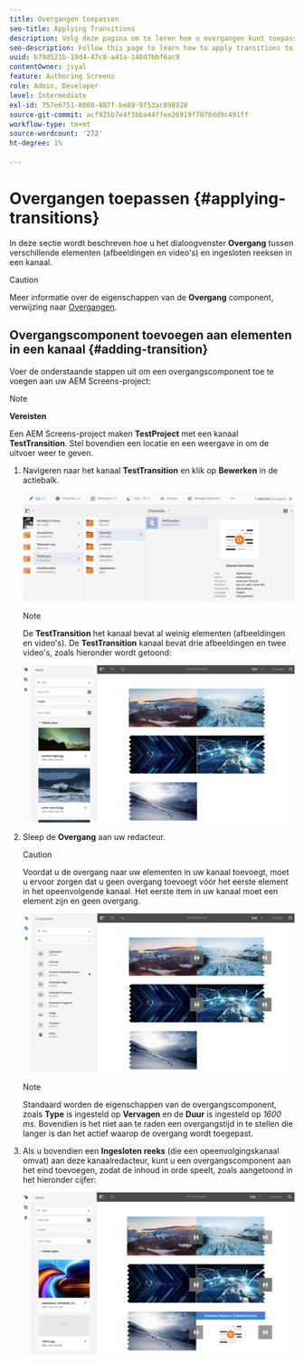 ```yaml
---
title: Overgangen toepassen
seo-title: Applying Transitions
description: Volg deze pagina om te leren hoe u overgangen kunt toepassen op uw projecten van het Scherm.
seo-description: Follow this page to learn how to apply transitions to your Screens projects.
uuid: b79d521b-19d4-47c8-a41a-148d7bbf6ac9
contentOwner: jsyal
feature: Authoring Screens
role: Admin, Developer
level: Intermediate
exl-id: 757e6751-8008-487f-be89-9f53ac898928
source-git-commit: acf925b7e4f3bba44ffee26919f7078dd9c491ff
workflow-type: tm+mt
source-wordcount: '272'
ht-degree: 1%

---
```


# Overgangen toepassen {#applying-transitions}

In deze sectie wordt beschreven hoe u het dialoogvenster **Overgang** tussen verschillende elementen (afbeeldingen en video&#39;s) en ingesloten reeksen in een kanaal.


>[!CAUTION]
>
>Meer informatie over de eigenschappen van de **Overgang** component, verwijzing naar [Overgangen](adding-components-to-a-channel.md#transition).

## Overgangscomponent toevoegen aan elementen in een kanaal {#adding-transition}

Voer de onderstaande stappen uit om een overgangscomponent toe te voegen aan uw AEM Screens-project:

>[!NOTE]
>
>**Vereisten**
>
>Een AEM Screens-project maken **TestProject** met een kanaal **TestTransition**. Stel bovendien een locatie en een weergave in om de uitvoer weer te geven.

1. Navigeren naar het kanaal **TestTransition** en klik op **Bewerken** in de actiebalk.

   ![image1](assets/transitions1.png)

   >[!NOTE]
   >
   >De **TestTransition** het kanaal bevat al weinig elementen (afbeeldingen en video&#39;s). De **TestTransition** kanaal bevat drie afbeeldingen en twee video&#39;s, zoals hieronder wordt getoond:

   ![image2](assets/transitions2.png)


1. Sleep de **Overgang** aan uw redacteur.
   >[!CAUTION]
   >
   >Voordat u de overgang naar uw elementen in uw kanaal toevoegt, moet u ervoor zorgen dat u geen overgang toevoegt vóór het eerste element in het opeenvolgende kanaal. Het eerste item in uw kanaal moet een element zijn en geen overgang.

   ![image3](assets/transitions3.png)

   >[!NOTE]
   >
   >Standaard worden de eigenschappen van de overgangscomponent, zoals **Type** is ingesteld op **Vervagen** en de **Duur** is ingesteld op *1600 ms*.  Bovendien is het niet aan te raden een overgangstijd in te stellen die langer is dan het actief waarop de overgang wordt toegepast.

1. Als u bovendien een **Ingesloten reeks** (die een opeenvolgingskanaal omvat) aan deze kanaalredacteur, kunt u een overgangscomponent aan het eind toevoegen, zodat de inhoud in orde speelt, zoals aangetoond in het hieronder cijfer:

   ![image3](assets/transitions5.png)
